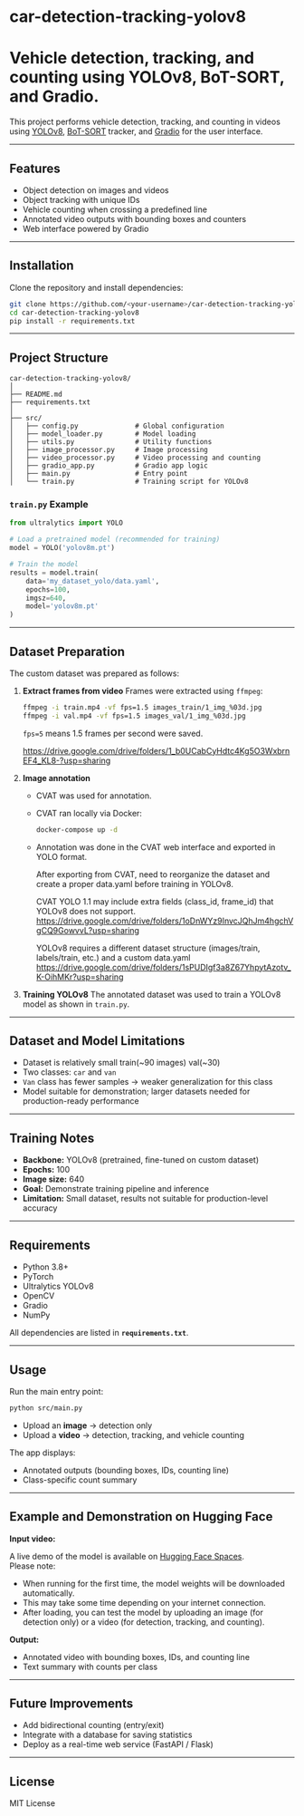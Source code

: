 # car-detection-tracking-yolov8
# Vehicle detection, tracking, and counting using YOLOv8, BoT-SORT, and Gradio.

This project performs vehicle detection, tracking, and counting in videos using [YOLOv8](https://github.com/ultralytics/ultralytics), [BoT-SORT](https://arxiv.org/abs/2211.11164) tracker, and [Gradio](https://www.gradio.app/) for the user interface.

---

## Features
- Object detection on images and videos
- Object tracking with unique IDs
- Vehicle counting when crossing a predefined line
- Annotated video outputs with bounding boxes and counters
- Web interface powered by Gradio

---

## Installation
Clone the repository and install dependencies:

```bash
git clone https://github.com/<your-username>/car-detection-tracking-yolov8.git
cd car-detection-tracking-yolov8
pip install -r requirements.txt
````

---

## Project Structure

```
car-detection-tracking-yolov8/
│
├── README.md
├── requirements.txt
│
├── src/
│   ├── config.py              # Global configuration
│   ├── model_loader.py        # Model loading
│   ├── utils.py               # Utility functions
│   ├── image_processor.py     # Image processing
│   ├── video_processor.py     # Video processing and counting
│   ├── gradio_app.py          # Gradio app logic
│   ├── main.py                # Entry point
│   └── train.py               # Training script for YOLOv8
```

### `train.py` Example

```python
from ultralytics import YOLO

# Load a pretrained model (recommended for training)
model = YOLO('yolov8m.pt')

# Train the model
results = model.train(
    data='my_dataset_yolo/data.yaml',
    epochs=100,
    imgsz=640,
    model='yolov8m.pt'
)
```

---

## Dataset Preparation

The custom dataset was prepared as follows:

1. **Extract frames from video**
   Frames were extracted using `ffmpeg`:

   ```bash
   ffmpeg -i train.mp4 -vf fps=1.5 images_train/1_img_%03d.jpg
   ffmpeg -i val.mp4 -vf fps=1.5 images_val/1_img_%03d.jpg
   ```

   `fps=5` means 1.5 frames per second were saved.

    https://drive.google.com/drive/folders/1_b0UCabCyHdtc4Kg5O3WxbrnEF4_KL8-?usp=sharing
   
    
3. **Image annotation**

   * CVAT was used for annotation.

   * CVAT ran locally via Docker:

     ```bash
     docker-compose up -d
     ```

   * Annotation was done in the CVAT web interface and exported in YOLO format.
  
     After exporting from CVAT, need to reorganize the dataset and create a proper data.yaml before training in YOLOv8.
     
     CVAT YOLO 1.1 may include extra fields (class_id, frame_id) that YOLOv8 does not support.
     https://drive.google.com/drive/folders/1oDnWYz9InvcJQhJm4hgchVgCQ9GowvvL?usp=sharing
     
     YOLOv8 requires a different dataset structure (images/train, labels/train, etc.) and a custom data.yaml
     https://drive.google.com/drive/folders/1sPUDIgf3a8Z67YhpytAzotv_K-OihMKr?usp=sharing
     

4. **Training YOLOv8**
   The annotated dataset was used to train a YOLOv8 model as shown in `train.py`.

---

## Dataset and Model Limitations

* Dataset is relatively small train(\~90 images) val(\~30)
* Two classes: `car` and `van`
* `Van` class has fewer samples → weaker generalization for this class
* Model suitable for demonstration; larger datasets needed for production-ready performance

---

## Training Notes

* **Backbone:** YOLOv8 (pretrained, fine-tuned on custom dataset)
* **Epochs:** 100
* **Image size:** 640
* **Goal:** Demonstrate training pipeline and inference
* **Limitation:** Small dataset, results not suitable for production-level accuracy

---

## Requirements

* Python 3.8+
* PyTorch
* Ultralytics YOLOv8
* OpenCV
* Gradio
* NumPy

All dependencies are listed in **`requirements.txt`**.

---

## Usage

Run the main entry point:

```bash
python src/main.py
```

* Upload an **image** → detection only
* Upload a **video** → detection, tracking, and vehicle counting

The app displays:

* Annotated outputs (bounding boxes, IDs, counting line)
* Class-specific count summary

---

## Example and Demonstration on Hugging Face

**Input video:**


A live demo of the model is available on [Hugging Face Spaces](https://huggingface.co/spaces/PneumaGo/car-counter-demo).  
Please note:
- When running for the first time, the model weights will be downloaded automatically.  
- This may take some time depending on your internet connection.  
- After loading, you can test the model by uploading an image (for detection only) or a video (for detection, tracking, and counting).  


**Output:**

* Annotated video with bounding boxes, IDs, and counting line
* Text summary with counts per class

---

## Future Improvements

* Add bidirectional counting (entry/exit)
* Integrate with a database for saving statistics
* Deploy as a real-time web service (FastAPI / Flask)

---

## License

MIT License

```
